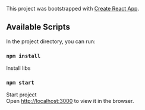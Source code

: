 This project was bootstrapped with [Create React App](https://github.com/facebook/create-react-app).

## Available Scripts

In the project directory, you can run:

### `npm install`

Install libs

### `npm start`

Start project<br>
Open [http://localhost:3000](http://localhost:3000) to view it in the browser.
